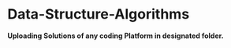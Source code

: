 # Data-Structure-Algorithms
**Uploading Solutions of any coding Platform in designated folder.**



